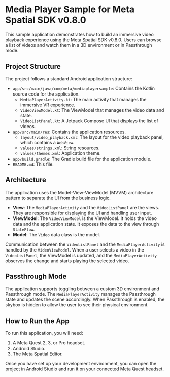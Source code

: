 # Media Player Sample for Meta Spatial SDK v0.8.0

This sample application demonstrates how to build an immersive video playback experience using the Meta Spatial SDK v0.8.0. Users can browse a list of videos and watch them in a 3D environment or in Passthrough mode.

## Project Structure

The project follows a standard Android application structure:

-   `app/src/main/java/com/meta/mediaplayersample`: Contains the Kotlin source code for the application.
    -   `MediaPlayerActivity.kt`: The main activity that manages the immersive VR experience.
    -   `VideoViewModel.kt`: The ViewModel that manages the video data and state.
    -   `VideoListPanel.kt`: A Jetpack Compose UI that displays the list of videos.
-   `app/src/main/res`: Contains the application resources.
    -   `layout/video_playback.xml`: The layout for the video playback panel, which contains a `WebView`.
    -   `values/strings.xml`: String resources.
    -   `values/themes.xml`: Application theme.
-   `app/build.gradle`: The Gradle build file for the application module.
-   `README.md`: This file.

## Architecture

The application uses the Model-View-ViewModel (MVVM) architecture pattern to separate the UI from the business logic.

-   **View**: The `MediaPlayerActivity` and the `VideoListPanel` are the views. They are responsible for displaying the UI and handling user input.
-   **ViewModel**: The `VideoViewModel` is the ViewModel. It holds the video data and the application state. It exposes the data to the view through `StateFlow`.
-   **Model**: The `Video` data class is the model.

Communication between the `VideoListPanel` and the `MediaPlayerActivity` is handled by the `VideoViewModel`. When a user selects a video in the `VideoListPanel`, the ViewModel is updated, and the `MediaPlayerActivity` observes the change and starts playing the selected video.

## Passthrough Mode

The application supports toggling between a custom 3D environment and Passthrough mode. The `MediaPlayerActivity` manages the Passthrough state and updates the scene accordingly. When Passthrough is enabled, the skybox is hidden to allow the user to see their physical environment.

## How to Run the App

To run this application, you will need:

1.  A Meta Quest 2, 3, or Pro headset.
2.  Android Studio.
3.  The Meta Spatial Editor.

Once you have set up your development environment, you can open the project in Android Studio and run it on your connected Meta Quest headset.

